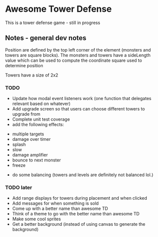 # Awesome Tower Defense
This is a tower defense game - still in progress

## Notes - general dev notes

Position are defined by the top left corner of the element (monsters and towers are square blocks). The monsters and towers have a sideLength value which can be used to compute the coordinate square used to determine position

Towers have a size of 2x2

### TODO
* Update how modal event listeners work (one function that delegates relevant based on whatever)
* Add upgrade screen so that users can choose different towers to upgrade from
* Complete unit test coverage
* add the following effects:
 - multiple targets
 - damage over timer
 - splash
 - slow
 - damage amplifier
 - bounce to next monster
 - freeze
 * do some balancing (towers and levels are definitely not balanced lol.)

### TODO later
* Add range displays for towers during placement and when clicked
* Add messages for when something is sold
* Come up with a better name than awesome TD
* Think of a theme to go with the better name than awesome TD
* Make some cool sprites
* Get a better background (instead of using canvas to generate the background)
